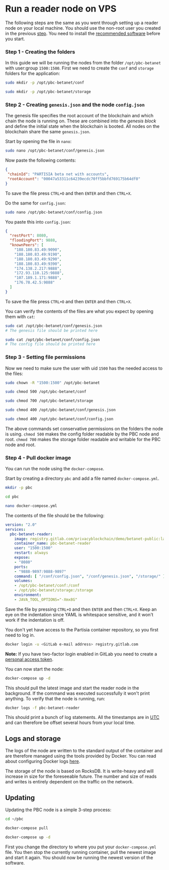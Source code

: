 # Run a reader node on VPS


The following steps are the same as you went through setting up a reader node on your local machine. You should use the non-root user you created in the previous [step](operator-4-security.md). You need to install the [recommended software](operator-1-specs.md) before you start.

### Step 1 - Creating the folders

In this guide we will be running the nodes from the folder `/opt/pbc-betanet` with user:group `1500:1500`. First we need to create the `conf` and `storage` folders for the application:

```` bash
sudo mkdir -p /opt/pbc-betanet/conf
````
```` bash
sudo mkdir -p /opt/pbc-betanet/storage
````

### Step 2 - Creating `genesis.json` and the node `config.json`

The genesis file specifies the root account of the blockchain and which chain the node is running on. These are combined into the *genesis block* and define the initial state when the blockchain is booted. All nodes on the blockchain share the same `genesis.json`.

Start by opening the file in `nano`:

````bash
sudo nano /opt/pbc-betanet/conf/genesis.json
````

Now paste the following contents:

````json
{
 "chainId": "PARTISIA beta net with accounts",
 "rootAccount": "00047a53311c64239ecdc70ff5bbfd769175b64df0"
}
````

To save the file press `CTRL+O` and then `ENTER` and then `CTRL+X`.

Do the same for `config.json`:

````bash
sudo nano /opt/pbc-betanet/conf/config.json
````
You paste this into `config.json`:
````json
{
  "restPort": 8080,
  "floodingPort": 9888,
  "knownPeers": [
    "188.180.83.49:9090",
    "188.180.83.49:9190",
    "188.180.83.49:9290",
    "188.180.83.49:9390",
    "174.138.2.217:9888",
    "172.93.110.125:9888",
    "107.189.1.171:9888",
    "176.78.42.5:9888"
  ]
}
````

To save the file press `CTRL+O` and then `ENTER` and then `CTRL+X`.

You can verify the contents of the files are what you expect by opening them with `cat`:

````bash
sudo cat /opt/pbc-betanet/conf/genesis.json
# The genesis file should be printed here
````
````bash
sudo cat /opt/pbc-betanet/conf/config.json
# The config file should be printed here
````

### Step 3 - Setting file permissions

Now we need to make sure the user with uid `1500` has the needed access to the files:

```` bash
sudo chown -R "1500:1500" /opt/pbc-betanet
````
````bash
sudo chmod 500 /opt/pbc-betanet/conf
````
````bash
sudo chmod 700 /opt/pbc-betanet/storage
````
````bash
sudo chmod 400 /opt/pbc-betanet/conf/genesis.json
````
````bash
sudo chmod 400 /opt/pbc-betanet/conf/config.json
````

The above commands set conservative permissions on the folders the node is using. `chmod 500` makes the config folder readable by the PBC node and root. `chmod 700` makes the storage folder readable and writable for the PBC node and root.

### Step 4 - Pull docker image

You can run the node using the `docker-compose`.

Start by creating a directory `pbc` and add a file named `docker-compose.yml`.

````bash
mkdir -p pbc
````
````bash
cd pbc
````
````bash
nano docker-compose.yml
````

The contents of the file should be the following:

````yaml
version: "2.0"
services:
  pbc-betanet-reader:
    image: registry.gitlab.com/privacyblockchain/demo/betanet-public:latest
    container_name: pbc-betanet-reader
    user: "1500:1500"
    restart: always
    expose:
    - "8080"
    ports:
    - "9888-9897:9888-9897"
    command: [ "/conf/config.json", "/conf/genesis.json", "/storage/" ]
    volumes:
    - /opt/pbc-betanet/conf:/conf
    - /opt/pbc-betanet/storage:/storage
    environment:
    - JAVA_TOOL_OPTIONS="-Xmx8G"
````
Save the file by pressing `CTRL+O` and then `ENTER` and then `CTRL+X`.
Keep an eye on the indentation since YAML is whitespace sensitive, and it won't work if the indentation is off.

You don't yet have access to the Partisia container repository, so you first need to log in.

````bash
docker login -u <GitLab e-mail address> registry.gitlab.com
````

**Note:** If you have two-factor login enabled in GitLab you need to create a [personal access token](https://gitlab.com/-/profile/personal_access_tokens).

You can now start the node:

````bash
docker-compose up -d
````

This should pull the latest image and start the reader node in the background. If the command was executed successfully it won't print anything. To verify that the node is running, run:

````bash
docker logs -f pbc-betanet-reader
````

This should print a bunch of log statements. All the timestamps are in [UTC](https://en.wikipedia.org/wiki/Coordinated_Universal_Time) and can therefore be offset several hours from your local time.



## Logs and storage

The logs of the node are written to the standard output of the container and are therefore managed using the tools provided by Docker. You can read about configuring Docker logs [here](https://docs.docker.com/config/containers/logging/configure/).

The storage of the node is based on RocksDB. It is write-heavy and will increase in size for the foreseeable future. The number and size of reads and writes is entirely dependent on the traffic on the network.

## Updating

Updating the PBC node is a simple 3-step process:

````bash
cd ~/pbc
````
````bash
docker-compose pull
````
````bash
docker-compose up -d
````

First you change the directory to where you put your `docker-compose.yml` file. You then stop the currently running container, pull the newest image and start it again. You should now be running the newest version of the software.
